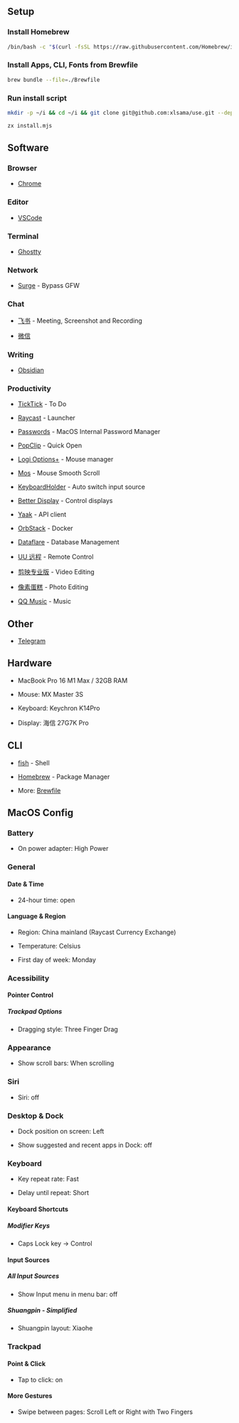 ## Setup

### Install Homebrew

```bash
/bin/bash -c "$(curl -fsSL https://raw.githubusercontent.com/Homebrew/install/HEAD/install.sh)"
```

### Install Apps, CLI, Fonts from Brewfile

```bash
brew bundle --file=./Brewfile
```

### Run install script

```bash
mkdir -p ~/i && cd ~/i && git clone git@github.com:xlsama/use.git --depth=1 && cd use
```

```bash
zx install.mjs
```

## Software

### Browser

* [Chrome](https://www.google.com/chrome/)

### Editor

* [VSCode](https://code.visualstudio.com/)

### Terminal

* [Ghostty](https://ghostty.org/)

### Network

* [Surge](https://nssurge.com/) - Bypass GFW

### Chat

* [飞书](https://www.feishu.cn/) - Meeting, Screenshot and Recording

* [微信](https://weixin.qq.com/)

### Writing

* [Obsidian](https://obsidian.md/)

### Productivity

* [TickTick](https://ticktick.com/) - To Do

* [Raycast](https://raycast.com) - Launcher

* [Passwords](https://apps.apple.com/us/app/passwords/id6473799789) - MacOS Internal Password Manager

* [PopClip](https://pilotmoon.com/popclip/) - Quick Open

* [Logi Options+](https://www.logitech.com/en-us/software/logi-options-plus.html) - Mouse manager

* [Mos](https://mos.caldis.me/) - Mouse Smooth Scroll

* [KeyboardHolder](https://github.com/leaves615/KeyboardHolder) - Auto switch input source

* [Better Display](https://github.com/waydabber/BetterDisplay) - Control displays

* [Yaak](https://yaak.app/) - API client

* [OrbStack](https://orbstack.dev/) - Docker

* [Dataflare](https://dataflare.app/) - Database Management

* [UU 远程](https://uuyc.163.com/) - Remote Control

* [剪映专业版](https://www.capcut.cn/) - Video Editing

* [像素蛋糕](https://www.pixcakeai.com/) - Photo Editing

* [QQ Music](https://y.qq.com/) - Music

## Other

* [Telegram](https://telegram.org/) 

## Hardware

* MacBook Pro 16 M1 Max / 32GB RAM

* Mouse: MX Master 3S

* Keyboard: Keychron K14Pro

* Display: 海信 27G7K Pro

## CLI

* [fish](https://fishshell.com/) - Shell

* [Homebrew](https://brew.sh/) - Package Manager

* More: [Brewfile](./Brewfile)

## MacOS Config 

### Battery

* On power adapter: High Power

### General

#### Date & Time

* 24-hour time: open

#### Language & Region

* Region: China mainland (Raycast Currency Exchange)

* Temperature: Celsius

* First day of week: Monday

### Acessibility

#### Pointer Control

##### Trackpad Options

* Dragging style: Three Finger Drag

### Appearance

* Show scroll bars: When scrolling

### Siri

* Siri: off

### Desktop & Dock

* Dock position on screen: Left

* Show suggested and recent apps in Dock: off

### Keyboard

* Key repeat rate: Fast

* Delay until repeat: Short

#### Keyboard Shortcuts

##### Modifier Keys

* Caps Lock key -> Control

#### Input Sources

##### All Input Sources

* Show Input menu in menu bar: off

##### Shuangpin - Simplified

* Shuangpin layout: Xiaohe

### Trackpad

#### Point & Click

* Tap to click: on

#### More Gestures

* Swipe between pages: Scroll Left or Right with Two Fingers
